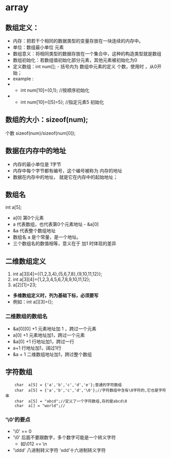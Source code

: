 # array
## 数组定义：
- 内存：把若干个相同的数据类型的变量存放在一块连续的内存中。
- 单位：数组最小单位  元素
- 数组意义：将相同类型的数据存放在一个集合中，这种的构造类型就是数组
- 数组初始化：若数组值初始化部分元素，其他元素被初始化为0
- 定义数组：int num[]; - 括号内为 数组中元素的定义 个数，使用时 ，从0开始；
- example : 
- * int num[10]={0,1}; //按顺序初始化
- * int num[10]={[5]=5}; //指定元素5 初始化

## 数组的大小：sizeof(num);
个数 sizeof(num)/sizeof(num[0]);

## 数据在内存中的地址
- 内存的最小单位是 1字节
- 内存中每个字节都有编号，这个编号被称为 内存的地址
- 数据在内存中的地址， 就是它在内存中的起始地址；

## 数组名

int a[5];
- a[0]  第0个元素
- a 代表数组，也代表第0个元素地址 - &a[0]
- &a 代表整个数组地址
- 数组名 a 是个常量，是一个地址。
- 三个数组名的数值相等，意义在于 加1 时体现的差异





## 二维数组定义
1. int a[3][4]={{1,2,3,4},{5,6,7,8},{9,10,11,12}};
2. int a[3][4]={1,2,3,4,5,6,7,8,9,10,11,12};
3. a[2][1]=23;
* **多维数组定义时，列为基础下标，必须要写** 
* 例如：int a[][3]={};   




### 二维数组的数组名
* &a[0][0]   +1  元素地址加 1 ，跨过一个元素
* a[0] +1  元素地址加1，跨过一个元素
* &a[0] +1 行地址加1，跨过一行
* a+1  行地址加1，阔过1行
* &a + 1 二维数组地址加1，跨过整个数组




## 字符数组
        char  a[5] = {'a','b','c','d','e'};普通的字符数组
        char  a[5] = {'a','b','c','d','\0'};//字符数组中含有\0字符的,它也是字符串
        char  a[5] = "abcd";//定义了一个字符数组,存的是abcd\0
        char  a[] = "world";// 
        
### '\0'的要点
* '\0' == 0
* '\0' 后面不要跟数字，多个数字可能是一个转义字符
    * 如\012 == \n
* '\ddd' 八进制转义字符  ‘xdd’十六进制转义字符







